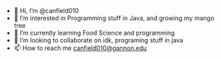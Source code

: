 - 👋 Hi, I’m @canfield010
- 👀 I’m interested in Programming stuff in Java, and growing my mango tree
- 🌱 I’m currently learning Food Science and programming
- 💞️ I’m looking to collaborate on idk, programing stuff in java
- 📫 How to reach me canfield010@gannon.edu

<!---
canfield010/canfield010 is a ✨ special ✨ repository because its `README.md` (this file) appears on your GitHub profile.
You can click the Preview link to take a look at your changes.
--->
